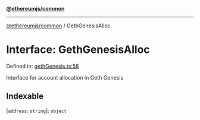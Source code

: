[**@ethereumjs/common**](../README.md)

***

[@ethereumjs/common](../README.md) / GethGenesisAlloc

# Interface: GethGenesisAlloc

Defined in: [gethGenesis.ts:58](https://github.com/ethereumjs/ethereumjs-monorepo/blob/master/packages/common/src/gethGenesis.ts#L58)

Interface for account allocation in Geth Genesis

## Indexable

\[`address`: `string`\]: `object`
